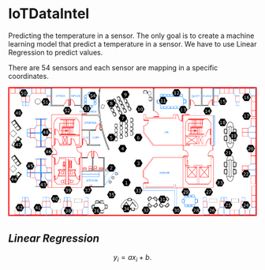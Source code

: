 # IoTDataIntel

Predicting the temperature in a sensor. The only goal is to create a machine learning model that predict a temperature in a sensor. We have to use Linear Regression to predict values.

There are 54 sensors and each sensor are mapping in a specific coordinates.

![File](image/sensor_lab.png)

## _Linear Regression_
$$y_{i} = {ax_{i} + b}.$$
